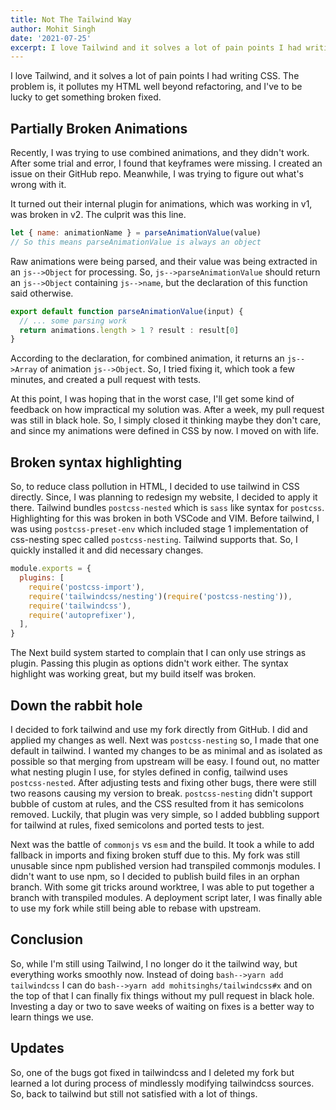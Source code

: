 ```yaml
---
title: Not The Tailwind Way
author: Mohit Singh
date: '2021-07-25'
excerpt: I love Tailwind and it solves a lot of pain points I had writing CSS. The problem is, it pollutes my HTML well beyond refactoring and I've to be lucky to get something broken fixed.
---
```


I love Tailwind, and it solves a lot of pain points I had writing CSS. The problem is, it pollutes my HTML well beyond refactoring, and I've to be lucky to get something broken fixed.

## Partially Broken Animations

Recently, I was trying to use combined animations, and they didn't work. After some trial and error, I found that keyframes were missing. I created an issue on their GitHub repo. Meanwhile, I was trying to figure out what's wrong with it.

It turned out their internal plugin for animations, which was working in v1, was broken in v2. The culprit was this line.

```js
let { name: animationName } = parseAnimationValue(value)
// So this means parseAnimationValue is always an object
```

Raw animations were being parsed, and their value was being extracted in an `js-->Object` for processing. So, `js-->parseAnimationValue` should return an `js-->Object` containing `js-->name`, but the declaration of this function said otherwise.

```js
export default function parseAnimationValue(input) {
  // ... some parsing work
  return animations.length > 1 ? result : result[0]
}
```

According to the declaration, for combined animation, it returns an `js-->Array` of animation `js-->Object`. So, I tried fixing it, which took a few minutes, and created a pull request with tests.

At this point, I was hoping that in the worst case, I'll get some kind of feedback on how impractical my solution was. After a week, my pull request was still in black hole. So, I simply closed it thinking maybe they don't care, and since my animations were defined in CSS by now. I moved on with life.

## Broken syntax highlighting

So, to reduce class pollution in HTML, I decided to use tailwind in CSS directly. Since, I was planning to redesign my website, I decided to apply it there. Tailwind bundles `postcss-nested` which is `sass` like syntax for `postcss`. Highlighting for this was broken in both VSCode and VIM. Before tailwind, I was using `postcss-preset-env` which included stage 1 implementation of css-nesting spec called `postcss-nesting`. Tailwind supports that. So, I quickly installed it and did necessary changes.

```js
module.exports = {
  plugins: [
    require('postcss-import'),
    require('tailwindcss/nesting')(require('postcss-nesting')),
    require('tailwindcss'),
    require('autoprefixer'),
  ],
}
```

The Next build system started to complain that I can only use strings as plugin. Passing this plugin as options didn't work either. The syntax highlight was working great, but my build itself was broken.

## Down the rabbit hole

I decided to fork tailwind and use my fork directly from GitHub. I did and applied my changes as well. Next was `postcss-nesting` so, I made that one default in tailwind. I wanted my changes to be as minimal and as isolated as possible so that merging from upstream will be easy. I found out, no matter what nesting plugin I use, for styles defined in config, tailwind uses `postcss-nested`. After adjusting tests and fixing other bugs, there were still two reasons causing my version to break. `postcss-nesting` didn't support bubble of custom at rules, and the CSS resulted from it has semicolons removed. Luckily, that plugin was very simple, so I added bubbling support for tailwind at rules, fixed semicolons and ported tests to jest.

Next was the battle of `commonjs` vs `esm` and the build. It took a while to add fallback in imports and fixing broken stuff due to this. My fork was still unusable since npm published version had transpiled commonjs modules. I didn't want to use npm, so I decided to publish build files in an orphan branch. With some git tricks around worktree, I was able to put together a branch with transpiled modules. A deployment script later, I was finally able to use my fork while still being able to rebase with upstream.

## Conclusion

So, while I'm still using Tailwind, I no longer do it the tailwind way, but everything works smoothly now. Instead of doing `bash-->yarn add tailwindcss` I can do `bash-->yarn add mohitsinghs/tailwindcss#x` and on the top of that I can finally fix things without my pull request in black hole. Investing a day or two to save weeks of waiting on fixes is a better way to learn things we use.

## Updates

So, one of the bugs got fixed in tailwindcss and I deleted my fork but learned a lot during process of mindlessly modifying tailwindcss sources. So, back to tailwind but still not satisfied with a lot of things.
